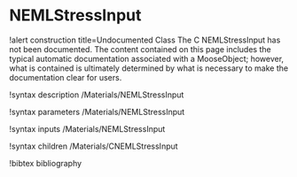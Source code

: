 <!-- MOOSE Documentation Stub: Remove this when content is added. -->

# NEMLStressInput

!alert construction title=Undocumented Class
The C NEMLStressInput has not been documented. The content contained on this page includes the
typical automatic documentation associated with a MooseObject; however, what is contained is
ultimately determined by what is necessary to make the documentation clear for users.

!syntax description /Materials/NEMLStressInput

!syntax parameters /Materials/NEMLStressInput

!syntax inputs /Materials/NEMLStressInput

!syntax children /Materials/CNEMLStressInput

!bibtex bibliography

